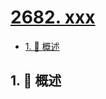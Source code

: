# [2682. xxx](https://github.com/Tdahuyou/TNotes.leetcode/tree/main/notes/2682.%20xxx)

<!-- region:toc -->

- [1. 📝 概述](#1--概述)

<!-- endregion:toc -->

## 1. 📝 概述
